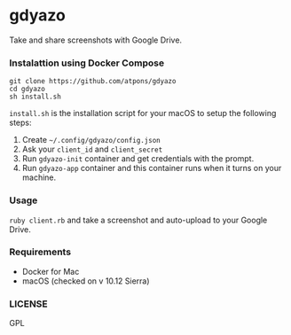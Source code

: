 # gdyazo

Take and share screenshots with Google Drive.

### Instalattion using Docker Compose
```shell
git clone https://github.com/atpons/gdyazo
cd gdyazo
sh install.sh
```
`install.sh` is the installation script for your macOS to setup the following steps:
1. Create `~/.config/gdyazo/config.json`
2. Ask your `client_id` and `client_secret`
3. Run `gdyazo-init` container and get credentials with the prompt.
4. Run `gdyazo-app` container and this container runs when it turns on your machine.

### Usage
`ruby client.rb` and take a screenshot and auto-upload to your Google Drive.

### Requirements
* Docker for Mac
* macOS (checked on v 10.12 Sierra)

### LICENSE
GPL
